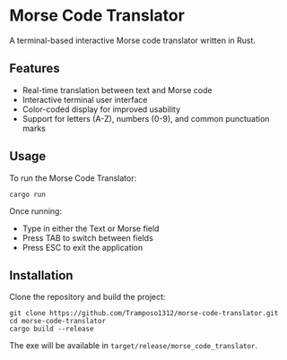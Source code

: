 # Morse Code Translator

A terminal-based interactive Morse code translator written in Rust.

## Features

- Real-time translation between text and Morse code
- Interactive terminal user interface
- Color-coded display for improved usability
- Support for letters (A-Z), numbers (0-9), and common punctuation marks

## Usage

To run the Morse Code Translator:

```
cargo run
```

Once running:
- Type in either the Text or Morse field
- Press TAB to switch between fields
- Press ESC to exit the application

## Installation

Clone the repository and build the project:

```
git clone https://github.com/Tramposo1312/morse-code-translator.git
cd morse-code-translator
cargo build --release
```

The exe will be available in `target/release/morse_code_translator`.
